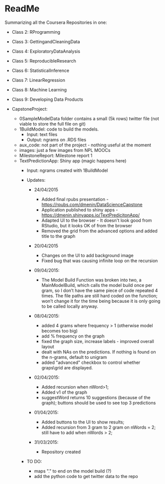ReadMe
===================
Summarizing all the Coursera Repositories in one:

* Class 2: RProgramming
* Class 3: GettingandCleaningData
* Class 4: ExploratoryDataAnalysis
* Class 5: ReproducibleResearch
* Class 6: StatisticalInference
* Class 7: LinearRegression
* Class 8: Machine Learning
* Class 9: Developing Data Products

* CapstoneProject:
  * 0SampleModelData folder contains a small (5k rows) twitter file (not viable to store the full file on git)
  * 1BuildModel: code to build the models.
	* Input: text files
	* Output: ngrams on .RDS files  
  * aux_code: not part of the project - nothing useful at the moment	
  * images: just a few images from NPL MOOCs
  * MilestoneReport: Milestone report 1
  * TextPredictionApp: Shiny app (magic happens here)
	* Input: ngrams created with 1BuildModel
	

	* Updates:		
		* 24/04/2015
			* Added final rpubs presentation - https://rpubs.com/dmenin/DataScienceCapstone
			* Application published to shiny apps - https://dmenin.shinyapps.io/TextPredicitonApp/
			* Adapted UI to the browser - It doesn't look good from RStudio, but it looks OK of from the browser
			* Removed the grid from the advanced options and added title to the graph
			
		* 20/04/2015
			* Changes on the UI to add background image
			* Fixed bug that was causing infinite loop on the recursion
			
		* 09/04/2015:
			* The Model Build Function was broken into two, a MainModelBuild, which calls the model build once per gram, so I don’t have the same piece of code repeated 4 times. The file paths are still hard coded on the function; won’t change it for the time being because it is only going to be called locally anyway.
		
		* 08/04/2015:
			* added 4 grams where frequency > 1 (otherwise model becomes too big)
			* add % frequency on the graph
			* fixed the graph size, increase labels  - improved overall layout
			* dealt with NAs on the predictions. If nothing is found on the n-grams, default to unigram
			* added "advanced" checkbox to control whether graps\grid are displayed.
			
		* 02/04/2015:
			* Added recursion when nWord>1; 
			* Added v1 of the graph
			* suggestWord returns 10 suggestions (because of the graph); buttons should be used to see top 3 predictions
			
		* 01/04/2015:
			* Added buttons to the UI to show results; 
			* Added recursion from 3 gram to 2 gram on nWords = 2; still have to add when nWords > 2;
		* 31/03/2015:		
			* Repository created
			
	* TO DO:
		* maps "." to end on the model build (?)
		* add the python code to get twitter data to the repo

		